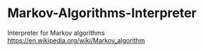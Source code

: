 # Markov-Algorithms-Interpreter
Interpreter for Markov algorithms https://en.wikipedia.org/wiki/Markov_algorithm
